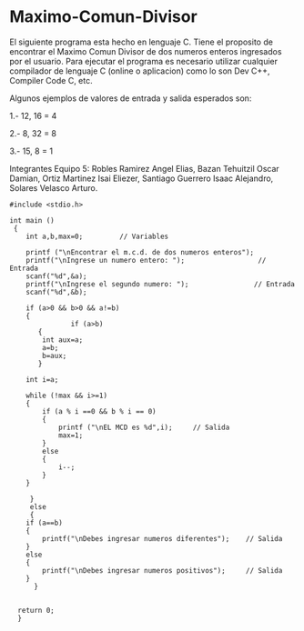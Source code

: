 # Maximo-Comun-Divisor

El siguiente programa esta hecho en lenguaje C. Tiene el proposito de encontrar el Maximo Comun Divisor de dos numeros enteros ingresados
por el usuario. 
Para ejecutar el programa es necesario utilizar cualquier compilador de lenguaje C (online o aplicacion) como lo son Dev C++, Compiler Code C, etc.

Algunos ejemplos de valores de entrada y salida esperados son: 

1.- 12, 16 = 4

2.- 8, 32 = 8

3.- 15, 8 = 1

Integrantes Equipo 5: Robles Ramirez Angel Elias, Bazan Tehuitzil Oscar Damian, Ortiz Martinez Isai Eliezer, Santiago Guerrero Isaac Alejandro, Solares Velasco Arturo.

        
    #include <stdio.h>
     
    int main ()
     {
    	int a,b,max=0;         // Variables
        
	    printf ("\nEncontrar el m.c.d. de dos numeros enteros");
	    printf("\nIngrese un numero entero: ");                  // Entrada
	    scanf("%d",&a);
	    printf("\nIngrese el segundo numero: ");                // Entrada
	    scanf("%d",&b);
        
        if (a>0 && b>0 && a!=b)
	    {
    	    	   if (a>b)
		   {
			int aux=a;
			a=b;
			b=aux;
		   }
		
		int i=a;
		
		while (!max && i>=1)
		{
			if (a % i ==0 && b % i == 0)
			{
				printf ("\nEL MCD es %d",i);     // Salida
				max=1;
			}
			else
			{
				i--;
			}
		}

	     }
	     else
	     {
		if (a==b)
		{
			printf("\nDebes ingresar numeros diferentes");    // Salida
		}
		else
		{
			printf("\nDebes ingresar numeros positivos");     // Salida
		}
	      }
		
	
	  return 0;
      }
